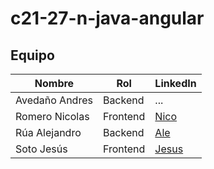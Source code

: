 # c21-27-n-java-angular

## Equipo

| Nombre | Rol | LinkedIn |
| ------ | ------ |------ |
| Avedaño Andres | Backend|...|
| Romero Nicolas | Frontend|[Nico](https://www.linkedin.com/in/jnolmos/)|
| Rúa Alejandro |Backend |[Ale](https://www.linkedin.com/in/alejandro-rua/)|
| Soto Jesús | Frontend |[Jesus](https://www.linkedin.com/in/jnolmos/)|
